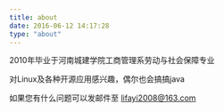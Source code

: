 ```yaml
---
title: about
date: 2016-06-12 14:17:28
type: "about"
---
```


2010年毕业于河南城建学院工商管理系劳动与社会保障专业

对Linux及各种开源应用感兴趣，偶尔也会搞搞java

如果您有什么问题可以发邮件至 lifayi2008@163.com